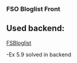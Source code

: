 ### FSO Bloglist Front


## Used backend:
[FSBloglist](https://github.com/miahro/FSOBloglist)

-Ex 5.9 solved in backend


